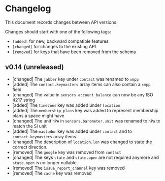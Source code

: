 # Changelog

This document records changes between API versions.

Changes should start with one of the following tags:

- `[added]` for new, backward compatible features
- `[changed]` for changes to the existing API
- `[removed]` for keys that have been removed from the schema

## v0.14 (unreleased)

- [changed] The `jabber` key under `contact` was renamed to `xmpp`
- [added] The `contact.keymasters` array items can also contain a `xmpp` field
- [changed] The value in `sensors.account_balance` can now be any ISO 4217 string
- [added] The `timezone` key was added under `location`
- [added] The `membership_plans` key was added to represent membership plans a space might have
- [changed] The unit `hPA` in `sensors.barometer.unit` was renamed to `hPa` to match the SI unit
- [added] The `mastodon` key was added under `contact` and to `contact.keymasters` array items
- [changed] The description of `location.lon` was changed to state the correct direction.
- [removed] The `google` key was removed from `contact`
- [changed] The keys `state` and `state.open` are not required anymore and `state.open` is no longer nullable.
- [removed] The `issue_report_channel` key was removed
- [removed] The `cache` key was removed

